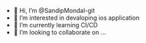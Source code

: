 - 👋 Hi, I’m @SandipMondal-git
- 👀 I’m interested in devaloping ios application
- 🌱 I’m currently learning CI/CD
- 💞️ I’m looking to collaborate on ...

<!---
SandipMondal-git/SandipMondal-git is a ✨ special ✨ repository because its `README.md` (this file) appears on your GitHub profile.
You can click the Preview link to take a look at your changes.
--->
